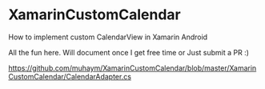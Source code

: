 # XamarinCustomCalendar

How to implement custom CalendarView in Xamarin Android

All the fun here. Will document once I get free time or Just submit a PR :)

https://github.com/muhaym/XamarinCustomCalendar/blob/master/XamarinCustomCalendar/CalendarAdapter.cs
